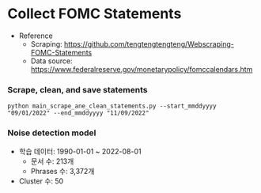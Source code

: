 # Collect FOMC Statements

* Reference
    - Scraping: https://github.com/tengtengtengteng/Webscraping-FOMC-Statements
    - Data source: https://www.federalreserve.gov/monetarypolicy/fomccalendars.htm

### Scrape, clean, and save statements
```
python main_scrape_ane_clean_statements.py --start_mmddyyyy "09/01/2022" --end_mmddyyyy "11/09/2022"
```

### Noise detection model 
* 학습 데이터: 1990-01-01 ~ 2022-08-01 
    - 문서 수: 213개
    - Phrases 수: 3,372개
* Cluster 수: 50
